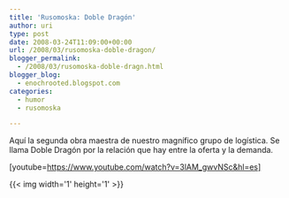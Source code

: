 ```yaml
---
title: 'Rusomoska: Doble Dragón'
author: uri
type: post
date: 2008-03-24T11:09:00+00:00
url: /2008/03/rusomoska-doble-dragon/
blogger_permalink:
  - /2008/03/rusomoska-doble-dragn.html
blogger_blog:
  - enochrooted.blogspot.com
categories:
  - humor
  - rusomoska

---
```

Aquí la segunda obra maestra de nuestro magnífico grupo de logística. Se llama Doble Dragón por la relación que hay entre la oferta y la demanda.

[youtube=https://www.youtube.com/watch?v=3lAM_gwvNSc&hl=es] 

<div class="blogger-post-footer">
  {{< img width='1' height='1' >}}
</div>